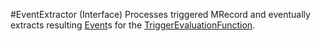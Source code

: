 #EventExtractor (Interface)
Processes triggered MRecord and eventually extracts resulting [Event](EVENT.html)s for the 
[TriggerEvaluationFunction](TEF.html).